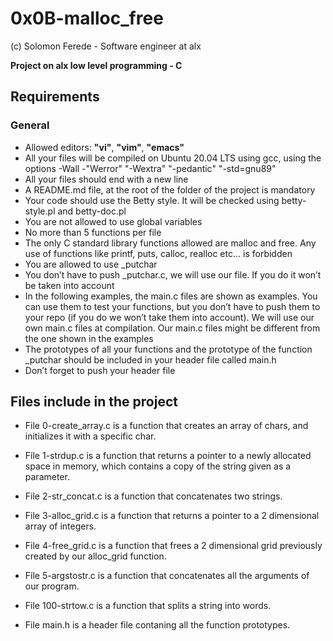# 0x0B-malloc_free

(c) Solomon Ferede - Software engineer at alx

**Project on alx low level programming - C**

## Requirements

### General

- Allowed editors: **"vi"**, **"vim"**, **"emacs"**
- All your files will be compiled on Ubuntu 20.04 LTS using gcc, using the options -Wall -"Werror" "-Wextra" "-pedantic" "-std=gnu89"
- All your files should end with a new line
- A README.md file, at the root of the folder of the project is mandatory
- Your code should use the Betty style. It will be checked using betty-style.pl and betty-doc.pl
- You are not allowed to use global variables
- No more than 5 functions per file
- The only C standard library functions allowed are malloc and free. Any use of functions like printf, puts, calloc, realloc etc… is forbidden
- You are allowed to use _putchar
- You don’t have to push _putchar.c, we will use our file. If you do it won’t be taken into account
- In the following examples, the main.c files are shown as examples. You can use them to test your functions, but you don’t have to push them to your repo (if you do we won’t take them into account). We will use our own main.c files at compilation. Our main.c files might be different from the one shown in the examples
- The prototypes of all your functions and the prototype of the function _putchar should be included in your header file called main.h
- Don’t forget to push your header file

## Files include in the project

- File 0-create_array.c is a function that creates an array of chars, and initializes it with a specific char.

- File 1-strdup.c is a function that returns a pointer to a newly allocated space in memory, which contains a copy of the string given as a parameter.

- File 2-str_concat.c is a function that concatenates two strings.

- File 3-alloc_grid.c is a function that returns a pointer to a 2 dimensional array of integers.

- File 4-free_grid.c is a function that frees a 2 dimensional grid previously created by our alloc_grid function.

- File 5-argstostr.c is a function that concatenates all the arguments of our program.

- File 100-strtow.c is a function that splits a string into words.

- File main.h is a header file contaning all the function prototypes.
